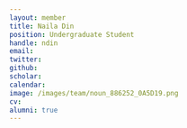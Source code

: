 ```yaml
---
layout: member
title: Naila Din
position: Undergraduate Student
handle: ndin
email:
twitter:
github:
scholar:
calendar:
image: /images/team/noun_886252_0A5D19.png
cv:
alumni: true
---
```




